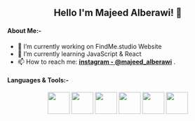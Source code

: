 <h2 align="center">Hello I'm Majeed Alberawi! 👋</h3>

#### About Me:-
- 🔭 I’m currently working on FindMe.studio Website
- 🌱 I’m currently learning JavaScript & React
- 📫 How to reach me: **[instagram - @majeed_alberawi](https://www.instagram.com/majeed_alberawi/)** .

#### Languages & Tools:-
<p align="center">
  <img src="https://www.svgrepo.com/show/353884/html-5.svg" width="50px">
  <img src="https://www.svgrepo.com/show/353623/css-3.svg" width="50px">
  <img src="https://www.svgrepo.com/show/374068/scss.svg" width="50px">
  <img src="https://www.svgrepo.com/show/303206/javascript-logo.svg" width="50px">
  <img src="https://www.svgrepo.com/show/452234/java.svg" width="50px">
  <img src="https://www.svgrepo.com/show/452092/react.svg" width="50px">
  
  
</p>

<!--
**Majeed-Alberawi/Majeed-Alberawi** is a ✨ _special_ ✨ repository because its `README.md` (this file) appears on your GitHub profile.

Here are some ideas to get you started:
- 👯 I’m looking to collaborate on ...
- 🤔 I’m looking for help with ...
- 💬 Ask me about ...
- 😄 Pronouns: ...
- ⚡ Fun fact: ...
-->
